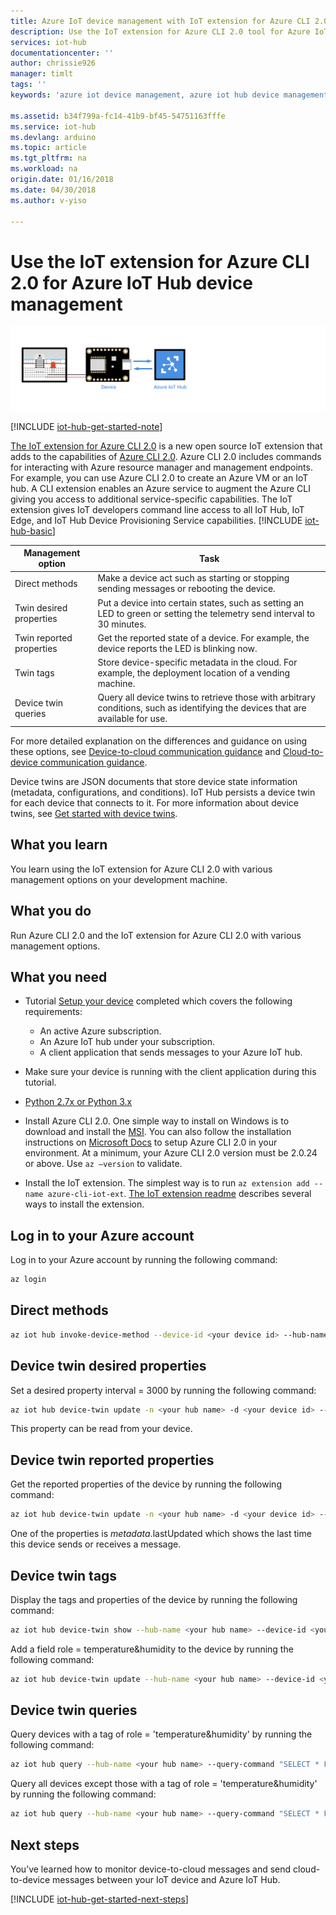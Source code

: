 ```yaml
---
title: Azure IoT device management with IoT extension for Azure CLI 2.0
description: Use the IoT extension for Azure CLI 2.0 tool for Azure IoT Hub device management, featuring the Direct methods and the Twin's desired properties management options.
services: iot-hub
documentationcenter: ''
author: chrissie926
manager: timlt
tags: ''
keywords: 'azure iot device management, azure iot hub device management, device management iot, iot hub device management'

ms.assetid: b34f799a-fc14-41b9-bf45-54751163fffe
ms.service: iot-hub
ms.devlang: arduino
ms.topic: article
ms.tgt_pltfrm: na
ms.workload: na
origin.date: 01/16/2018
ms.date: 04/30/2018
ms.author: v-yiso

---
```

# Use the IoT extension for Azure CLI 2.0 for Azure IoT Hub device management

![End-to-end diagram](media/iot-hub-get-started-e2e-diagram/2.png)

[!INCLUDE [iot-hub-get-started-note](../../includes/iot-hub-get-started-note.md)]

[The IoT extension for Azure CLI 2.0](https://github.com/Azure/azure-iot-cli-extension) is a new open source IoT extension that adds to the capabilities of [Azure CLI 2.0](/cli/overview?view=azure-cli-latest). Azure CLI 2.0 includes commands for interacting with Azure resource manager and management endpoints. For example, you can use Azure CLI 2.0 to create an Azure VM or an IoT hub. A CLI extension enables an Azure service to augment the Azure CLI giving you access to additional service-specific capabilities. The IoT extension gives IoT developers command line access to all IoT Hub, IoT Edge, and IoT Hub Device Provisioning Service capabilities.
[!INCLUDE [iot-hub-basic](../../includes/iot-hub-basic-whole.md)]

| Management option          | Task                                                                                                                            |
|----------------------------|---------------------------------------------------------------------------------------------------------------------------------|
| Direct methods             | Make a device act such as starting or stopping sending messages or rebooting the device.                                        |
| Twin desired properties    | Put a device into certain states, such as setting an LED to green or setting the telemetry send interval to 30 minutes.         |
| Twin reported properties   | Get the reported state of a device. For example, the device reports the LED is blinking now.                                    |
| Twin tags                  | Store device-specific metadata in the cloud. For example, the deployment location of a vending machine.                         |
| Device twin queries        | Query all device twins to retrieve those with arbitrary conditions, such as identifying the devices that are available for use. |

For more detailed explanation on the differences and guidance on using these options, see [Device-to-cloud communication guidance](iot-hub-devguide-d2c-guidance.md) and [Cloud-to-device communication guidance](iot-hub-devguide-c2d-guidance.md).

Device twins are JSON documents that store device state information (metadata, configurations, and conditions). IoT Hub persists a device twin for each device that connects to it. For more information about device twins, see [Get started with device twins](iot-hub-node-node-twin-getstarted.md).

## What you learn

You learn using the IoT extension for Azure CLI 2.0 with various management options on your development machine.

## What you do

Run Azure CLI 2.0 and the IoT extension for Azure CLI 2.0 with various management options.

## What you need

- Tutorial [Setup your device](iot-hub-raspberry-pi-kit-node-get-started.md) completed which covers the following requirements:
  - An active Azure subscription.
  - An Azure IoT hub under your subscription.
  - A client application that sends messages to your Azure IoT hub.

- Make sure your device is running with the client application during this tutorial.

- [Python 2.7x or Python 3.x](https://www.python.org/downloads/)

- Install Azure CLI 2.0. One simple way to install on Windows is to download and install the [MSI](https://aka.ms/InstallAzureCliWindows). You can also follow the installation instructions on [Microsoft Docs](/cli/install-azure-cli?view=azure-cli-latest) to setup Azure CLI 2.0 in your environment. At a minimum, your Azure CLI 2.0 version must be 2.0.24 or above. Use `az –version` to validate. 

- Install the IoT extension. The simplest way is to run `az extension add --name azure-cli-iot-ext`. [The IoT extension readme](https://github.com/Azure/azure-iot-cli-extension/blob/master/README.md) describes several ways to install the extension.


## Log in to your Azure account

Log in to your Azure account by running the following command:

```bash
az login
```

## Direct methods

```bash
az iot hub invoke-device-method --device-id <your device id> --hub-name <your hub name> --method-name <the method name> --method-payload <the method payload>
```

## Device twin desired properties

Set a desired property interval = 3000 by running the following command:

```bash
az iot hub device-twin update -n <your hub name> -d <your device id> --set properties.desired.interval = 3000
```

This property can be read from your device.

## Device twin reported properties

Get the reported properties of the device by running the following command:

```bash
az iot hub device-twin update -n <your hub name> -d <your device id> --set properties.reported.interval = 3000
```

One of the properties is $metadata.$lastUpdated which shows the last time this device sends or receives a message.

## Device twin tags

Display the tags and properties of the device by running the following command:

```bash
az iot hub device-twin show --hub-name <your hub name> --device-id <your device id>
```

Add a field role = temperature&humidity to the device by running the following command:

```bash
az iot hub device-twin update --hub-name <your hub name> --device-id <your device id> --set tags = '{"role":"temperature&humidity"}}'
```

## Device twin queries

Query devices with a tag of role = 'temperature&humidity' by running the following command:

```bash
az iot hub query --hub-name <your hub name> --query-command "SELECT * FROM devices WHERE tags.role = 'temperature&humidity'"
```

Query all devices except those with a tag of role = 'temperature&humidity' by running the following command:

```bash
az iot hub query --hub-name <your hub name> --query-command "SELECT * FROM devices WHERE tags.role != 'temperature&humidity'"
```

## Next steps

You’ve learned how to monitor device-to-cloud messages and send cloud-to-device messages between your IoT device and Azure IoT Hub.

[!INCLUDE [iot-hub-get-started-next-steps](../../includes/iot-hub-get-started-next-steps.md)]